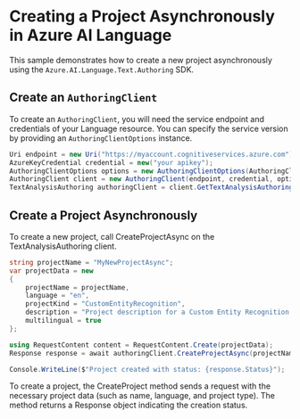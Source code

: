 # Creating a Project Asynchronously in Azure AI Language

This sample demonstrates how to create a new project asynchronously using the `Azure.AI.Language.Text.Authoring` SDK.

## Create an `AuthoringClient`

To create an `AuthoringClient`, you will need the service endpoint and credentials of your Language resource. You can specify the service version by providing an `AuthoringClientOptions` instance.

```C# Snippet:CreateAuthoringClientForSpecificApiVersion
Uri endpoint = new Uri("https://myaccount.cognitiveservices.azure.com");
AzureKeyCredential credential = new("your apikey");
AuthoringClientOptions options = new AuthoringClientOptions(AuthoringClientOptions.ServiceVersion.V2024_11_15_Preview);
AuthoringClient client = new AuthoringClient(endpoint, credential, options);
TextAnalysisAuthoring authoringClient = client.GetTextAnalysisAuthoringClient();
```

## Create a Project Asynchronously

To create a new project, call CreateProjectAsync on the TextAnalysisAuthoring client.

```C# Snippet:Sample3_TextAuthoring_CreateProjectAsync
string projectName = "MyNewProjectAsync";
var projectData = new
{
    projectName = projectName,
    language = "en",
    projectKind = "CustomEntityRecognition",
    description = "Project description for a Custom Entity Recognition project",
    multilingual = true
};

using RequestContent content = RequestContent.Create(projectData);
Response response = await authoringClient.CreateProjectAsync(projectName, content);

Console.WriteLine($"Project created with status: {response.Status}");
```

To create a project, the CreateProject method sends a request with the necessary project data (such as name, language, and project type). The method returns a Response object indicating the creation status.
